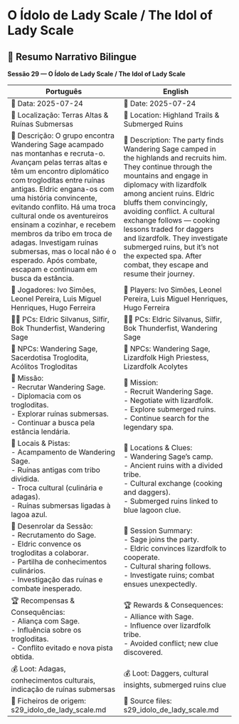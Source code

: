 # O Ídolo de Lady Scale / The Idol of Lady Scale

## 📜 Resumo Narrativo Bilingue  
**Sessão 29 — O Ídolo de Lady Scale / The Idol of Lady Scale**

| Português                                                                                                                                                                                                                                                                                                                                                                                                                                                                           | English                                                                                                                                                                                                                                                                                                                                                                                                                                             |
| ----------------------------------------------------------------------------------------------------------------------------------------------------------------------------------------------------------------------------------------------------------------------------------------------------------------------------------------------------------------------------------------------------------------------------------------------------------------------------------- | --------------------------------------------------------------------------------------------------------------------------------------------------------------------------------------------------------------------------------------------------------------------------------------------------------------------------------------------------------------------------------------------------------------------------------------------------- |
| 📅 Data: 2025-07-24                                                                                                                                                                                                                                                                                                                                                                                                                                                                 | 📅 Date: 2025-07-24                                                                                                                                                                                                                                                                                                                                                                                                                                 |
| 📍 Localização: Terras Altas & Ruínas Submersas                                                                                                                                                                                                                                                                                                                                                                                                                                     | 📍 Location: Highland Trails & Submerged Ruins                                                                                                                                                                                                                                                                                                                                                                                                      |
| 📝 Descrição: O grupo encontra Wandering Sage acampado nas montanhas e recruta-o. Avançam pelas terras altas e têm um encontro diplomático com trogloditas entre ruínas antigas. Eldric engana-os com uma história convincente, evitando conflito. Há uma troca cultural onde os aventureiros ensinam a cozinhar, e recebem membros da tribo em troca de adagas. Investigam ruínas submersas, mas o local não é o esperado. Após combate, escapam e continuam em busca da estância. | 📝 Description: The party finds Wandering Sage camped in the highlands and recruits him. They continue through the mountains and engage in diplomacy with lizardfolk among ancient ruins. Eldric bluffs them convincingly, avoiding conflict. A cultural exchange follows — cooking lessons traded for daggers and lizardfolk. They investigate submerged ruins, but it’s not the expected spa. After combat, they escape and resume their journey. |
| 🎲 Jogadores: Ivo Simões, Leonel Pereira, Luis Miguel Henriques, Hugo Ferreira                                                                                                                                                                                                                                                                                                                                                                                                      | 🎲 Players: Ivo Simões, Leonel Pereira, Luis Miguel Henriques, Hugo Ferreira                                                                                                                                                                                                                                                                                                                                                                        |
| 🧙‍♂️ PCs: Eldric Silvanus, Silfir, Bok Thunderfist, Wandering Sage                                                                                                                                                                                                                                                                                                                                                                                                                 | 🧙‍♂️ PCs: Eldric Silvanus, Silfir, Bok Thunderfist, Wandering Sage                                                                                                                                                                                                                                                                                                                                                                                 |
| 👥 NPCs: Wandering Sage, Sacerdotisa Troglodita, Acólitos Trogloditas                                                                                                                                                                                                                                                                                                                                                                                                               | 👥 NPCs: Wandering Sage, Lizardfolk High Priestess, Lizardfolk Acolytes                                                                                                                                                                                                                                                                                                                                                                             |
| 🎯 Missão: <br>- Recrutar Wandering Sage.<br>- Diplomacia com os trogloditas.<br>- Explorar ruínas submersas.<br>- Continuar a busca pela estância lendária.                                                                                                                                                                                                                                                                                                                        | 🎯 Mission: <br>- Recruit Wandering Sage.<br>- Negotiate with lizardfolk.<br>- Explore submerged ruins.<br>- Continue search for the legendary spa.                                                                                                                                                                                                                                                                                                 |
| 📌 Locais & Pistas: <br>- Acampamento de Wandering Sage.<br>- Ruínas antigas com tribo dividida.<br>- Troca cultural (culinária e adagas).<br>- Ruínas submersas ligadas à lagoa azul.                                                                                                                                                                                                                                                                                              | 📌 Locations & Clues: <br>- Wandering Sage’s camp.<br>- Ancient ruins with a divided tribe.<br>- Cultural exchange (cooking and daggers).<br>- Submerged ruins linked to blue lagoon clue.                                                                                                                                                                                                                                                          |
| 📜 Desenrolar da Sessão: <br>- Recrutamento do Sage.<br>- Eldric convence os trogloditas a colaborar.<br>- Partilha de conhecimentos culinários.<br>- Investigação das ruínas e combate inesperado.                                                                                                                                                                                                                                                                                 | 📜 Session Summary: <br>- Sage joins the party.<br>- Eldric convinces lizardfolk to cooperate.<br>- Cultural sharing follows.<br>- Investigate ruins; combat ensues unexpectedly.                                                                                                                                                                                                                                                                   |
| 🏆 Recompensas & Consequências: <br>- Aliança com Sage.<br>- Influência sobre os trogloditas.<br>- Conflito evitado e nova pista obtida.                                                                                                                                                                                                                                                                                                                                            | 🏆 Rewards & Consequences: <br>- Alliance with Sage.<br>- Influence over lizardfolk tribe.<br>- Avoided conflict; new clue discovered.                                                                                                                                                                                                                                                                                                              |
| 💰 Loot: Adagas, conhecimentos culturais, indicação de ruínas submersas                                                                                                                                                                                                                                                                                                                                                                                                             | 💰 Loot: Daggers, cultural insights, submerged ruins clue                                                                                                                                                                                                                                                                                                                                                                                           |
| 📂 Ficheiros de origem: s29_idolo_de_lady_scale.md                                                                                                                                                                                                                                                                                                                                                                                                                                  | 📂 Source files: s29_idolo_de_lady_scale.md                                                                                                                                                                                                                                                                                                                                                                                                         |


